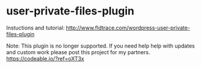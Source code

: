 # user-private-files-plugin
Instuctions and tutorial:
http://www.fldtrace.com/wordpress-user-private-files-plugin

Note: This plugin is no longer supported. If you need help help with updates and custom work please post this project for my partners.
https://codeable.io/?ref=oXT3x
